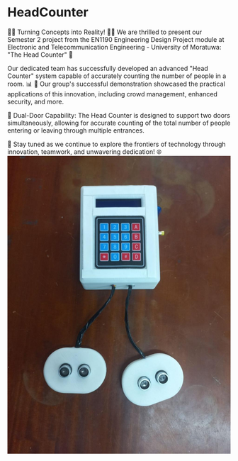 # HeadCounter
 
🔌📡 Turning Concepts into Reality! 🧑‍🔬
We are thrilled to present our Semester 2 project from the EN1190 Engineering Design Project module at Electronic and Telecommunication Engineering - University of Moratuwa: "The Head Counter" 🚀

Our dedicated team has successfully developed an advanced "Head Counter" system capable of accurately counting the number of people in a room. 📊
🎉 Our group's successful demonstration showcased the practical applications of this innovation, including crowd management, enhanced security, and more.

📍 Dual-Door Capability: The Head Counter is designed to support two doors simultaneously, allowing for accurate counting of the total number of people entering or leaving through multiple entrances.

🔗 Stay tuned as we continue to explore the frontiers of technology through innovation, teamwork, and unwavering dedication! 🌐
![Analog_Computer](https://github.com/pasiramavishan/myImages/blob/main/headcounter.jpeg)
